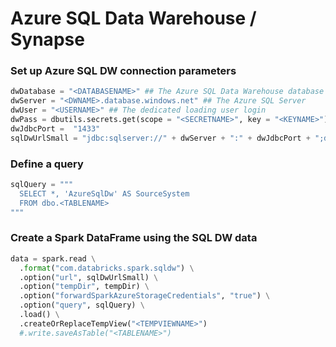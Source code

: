 # Azure SQL Data Warehouse / Synapse

### Set up Azure SQL DW connection parameters

```python
dwDatabase = "<DATABASENAME>" ## The Azure SQL Data Warehouse database name
dwServer = "<DWNAME>.database.windows.net" ## The Azure SQL Server
dwUser = "<USERNAME>" ## The dedicated loading user login 
dwPass = dbutils.secrets.get(scope = "<SECRETNAME>", key = "<KEYNAME>") ## The dediciated loading user login password
dwJdbcPort =  "1433" 
sqlDwUrlSmall = "jdbc:sqlserver://" + dwServer + ":" + dwJdbcPort + ";database=" + dwDatabase + ";user=" + dwUser+";password=" + dwPass
```

### Define a query 

```python
sqlQuery = """
  SELECT *, 'AzureSqlDw' AS SourceSystem
  FROM dbo.<TABLENAME>
"""
```

### Create a Spark DataFrame using the SQL DW data

```python
data = spark.read \
  .format("com.databricks.spark.sqldw") \
  .option("url", sqlDwUrlSmall) \
  .option("tempDir", tempDir) \
  .option("forwardSparkAzureStorageCredentials", "true") \
  .option("query", sqlQuery) \
  .load() \
  .createOrReplaceTempView("<TEMPVIEWNAME>")
  #.write.saveAsTable("<TABLENAME>")
```

